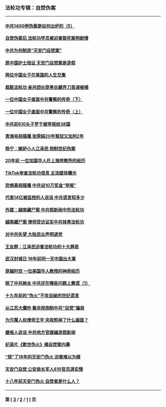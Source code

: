 ### 法轮功专辑：自焚伪案
---
#### [中共1400例伪案是如何出炉的（5）](../../pages/nf5562/n13226831.md?12260430) 
#### [自焚伪案后 法轮功学员被迫害致死案例剧增](../../pages/nf5562/n13190600.md?12260430) 
#### [中共为何制造“天安门自焚案”](../../pages/nf5562/n13183270.md?12260430) 
#### [原中国护士指证 天安门自焚案是造假](../../pages/nf5562/n13172289.md?12260430) 
#### [两位中国女子在美国的人生交集](../../pages/nf5562/n13156138.md?12260430) 
#### [栽赃法轮功 亲共团伙穿黑衣藏界刀高调被捕](../../pages/nf5562/n13073780.md?12260430) 
#### [一位中国女子直面中共警察的传奇（下）](../../pages/nf5562/n12989706.md?12260430) 
#### [一位中国女子直面中共警察的传奇（上）](../../pages/nf5562/n12985072.md?12260430) 
#### [中共前610头子罗干被举报给38国](../../pages/nf5562/n12975419.md?12260430) 
#### [青海电视插播 张荣娟20年冤狱又加刑2年](../../pages/nf5562/n12738166.md?12260430) 
#### [杨宁：嫉妒小人江泽民 炮制世纪伪案](../../pages/nf5562/n12724108.md?12260430) 
#### [20年前 一位加国华人在上海劳教所的经历](../../pages/nf5562/n12707932.md?12260430) 
#### [TikTok审查法轮功信息 主流媒体曝光](../../pages/nf5562/n12362336.md?12260430) 
#### [恐惧真相插播 中共设10万奖金“举报”](../../pages/nf5562/n12306396.md?12260430) 
#### [代表14亿被监控的人说话 中共谎言知多少](../../pages/nf5562/n12297484.md?12260430) 
#### [外媒：越南藏尸案 中共假新闻中伤法轮功](../../pages/nf5562/n12264411.md?12260430) 
#### [越南藏尸案 律师受访证实中共抹黑法轮功](../../pages/nf5562/n12261878.md?12260430) 
#### [对中共失望 大陆民众声明退党](../../pages/nf5562/n12187315.md?12260430) 
#### [王友群：江泽民迫害法轮功的十大罪恶](../../pages/nf5562/n12169074.md?12260430) 
#### [武汉封城日 19年前同一天中国出大事](../../pages/nf5562/n12150901.md?12260430) 
#### [穿越时空  一位美国华人教授的神奇经历](../../pages/nf5562/n12097460.md?12260430) 
#### [除了中共肺炎 中共还在哪些问题上撒谎（1）](../../pages/nf5562/n11955770.md?12260430) 
#### [十九年前的“伪火”不攻自破的世纪谎言](../../pages/nf5562/n11813238.md?12260430) 
#### [从江苏大爆炸 看央视炮制中共“自焚”骗局](../../pages/nf5562/n11140275.md?12260430) 
#### [为污蔑人权律师王宇 央视剪掉了什么画面？](../../pages/nf5562/n11130142.md?12260430) 
#### [聋哑人说话 中共地方官媒编造假新闻](../../pages/nf5562/n11006067.md?12260430) 
#### [纪录片《欺世伪火》揭自焚案内幕](../../pages/nf5562/n11002664.md?12260430) 
#### [“烧”了18年的天安门伪火 迫害难以为继](../../pages/nf5562/n10996660.md?12260430) 
#### [天安门自焚 公安局长军人610官员道实情](../../pages/nf5562/n10997098.md?12260430) 
#### [十八年前天安门伪火 自焚者是什么人？](../../pages/nf5562/n10996556.md?12260430) 

---
#### 第 [ [3](./3.md?12260430) / [2](./2.md?12260430) / [1](./1.md?12260430) ] 页
